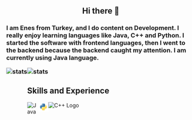 <h2 align="center"/> Hi there 👋 </>
<p align="center">
<p><h3>I am Enes from Turkey, and I do content on Development. I really enjoy learning languages like Java, C++ and Python. I started the software with frontend languages, then I went to the backend because the backend caught my attention. I am currently using Java language.</></p>

<img align="left" src="https://github-readme-stats.vercel.app/api/top-langs/?username=Reines5&layout=compact&theme=tokyonight" width="%100" height="150px" alt="stats" />
<img src="https://github-readme-stats.vercel.app/api?username=Reines5&show_icons=true&theme=tokyonight" width="%100" height="150px" alt="stats" />

## Skills and Experience
<img align="left" alt="Java" width="30px" src="https://cdn-icons-png.flaticon.com/512/143/143687.png" />
<img align="left" alt="Python" width="26px" src="https://raw.githubusercontent.com/github/explore/cebd63002168a05a6a642f309227eefeccd92950/topics/python/python.png" />
<img align="left "src="https://raw.githubusercontent.com/isocpp/logos/master/cpp_logo.png" alt="C++ Logo" width="26" />
